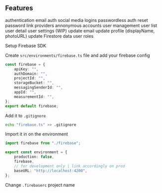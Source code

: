 ## Features
authentication
email auth
social media logins
passwordless auth
reset password
link providers
annonymous accounts
user management
user list
user detail
user settings (WIP)
update email
update profile (displayName, photoURL)
update Firestore data
user roles

 Setup Firebase SDK

Create `src/environments/firebase.ts` file and add your firebase config

```ts
const firebase = {
    apiKey: "",
    authDomain: "",
    projectId: "",
    storageBucket: "",
    messagingSenderId: "",
    appId: "",
    measurementId: "",
};
export default firebase;
```

Add it to `.gitignore`

```bash
echo "firebase.ts" >> .gitignore
```

Import it in on the environment

```ts
import firebase from "./firebase";

export const environment = {
    production: false,
    firebase,
    // for development only | link accordingly on prod
    baseURL: "http://localhost:4200",
};
```

Change `.firebaserc` project name

